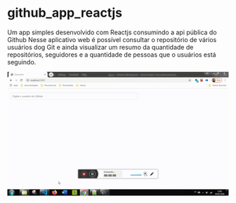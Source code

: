 # github_app_reactjs
Um app simples desenvolvido com Reactjs consumindo a api pública do Github
Nesse aplicativo web é possível consultar o repositório de vários usuários dog Git
e ainda visualizar um resumo da quantidade de repositórios, seguidores e a quantidade
de pessoas que o usuários está seguindo.

![App React](https://github.com/Mhagner/github_app_reactjs/blob/master/githubApp.gif)

